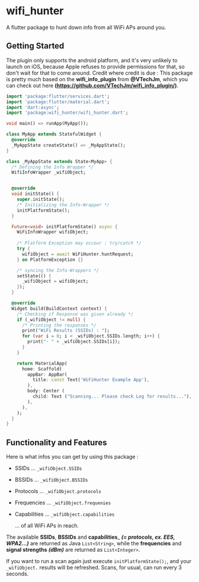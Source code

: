 # wifi_hunter

A flutter package to hunt down info from all WiFi APs around you.

## Getting Started
The plugin only supports the android platform, and it's very unlikely to launch on iOS, because Apple refuses to provide permissions for that, so don't wait for that to come around.
Credit where credit is due : This package is pretty much based on the __wifi_info_plugin__ from __@VTechJm__, which you can check out here __(https://github.com/VTechJm/wifi_info_plugin/)__.

```dart
import 'package:flutter/services.dart';
import 'package:flutter/material.dart';
import 'dart:async';
import 'package:wifi_hunter/wifi_hunter.dart';

void main() => runApp(MyApp());

class MyApp extends StatefulWidget {
  @override
  _MyAppState createState() => _MyAppState();
}

class _MyAppState extends State<MyApp> {
  /* Defining the Info Wrapper */
  WifiInfoWrapper _wifiObject;                                      


  @override
  void initState() {
    super.initState();
    /* Initializing the Info-Wrapper */
    initPlatformState();                                            
  }

  Future<void> initPlatformState() async {
    WiFiInfoWrapper wifiObject;
    
    /* Platform Exception may occour : try/catch */
    try {
      wifiObject = await WiFiHunter.huntRequest;
    } on PlatformException {}

    /* syncing the Info-Wrappers */
    setState(() {
      _wifiObject = wifiObject;
    });
  }

  @override
  Widget build(BuildContext context) {
    /* Checking if Response was given already */
    if (_wifiObject != null) {
      /* Printing the responses */
      print("WiFi Results (SSIDs) : ");
      for (var i = 0; i < _wifiObject.SSIDs.length; i++) {
        print("- " + _wifiObject.SSIDs[i]);
      }
    }

    return MaterialApp(
      home: Scaffold(
        appBar: AppBar(
          title: const Text('WiFiHunter Example App'),
        ),
        body: Center (
          child: Text ("Scanning... Please check Log for results..."),
        ),
      ),
    );
  }
}
```

## Functionality and Features
Here is what infos you can get by using this package :

  * SSIDs ...                         ```_wifiObject.SSIDs```
  * BSSIDs ...                        ```_wifiObject.BSSIDs```
  * Protocols ...                     ```_wifiObject.protocols```
  * Frequencies ...                   ```_wifiObject.frequenies```
  * Capabilities ...                  ```_wifiObject.capabilities```
  
    ... of all WiFi APs in reach.
    

The available __SSIDs__, __BSSIDs__ and __capabilities___ ___(= protocols, ex. EES, WPA2...)___ are returned as Java ```List<String>```,
while the __frequencies__ and __signal strengths__ ___(dBm)___ are returned as ```List<Integer>```.


If you want to run a scan again just execute ```initPlatformState();```, and your ```_wifiObject.``` results will be refreshed.
Scans, for usual, can run every 3 seconds.







